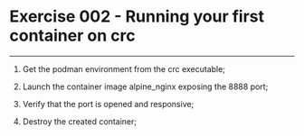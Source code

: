 # Exercise 002 - Running your first container on crc

---

1. Get the podman environment from the crc executable;

2. Launch the container image alpine_nginx exposing the 8888 port;

3. Verify that the port is opened and responsive;

4. Destroy the created container;
